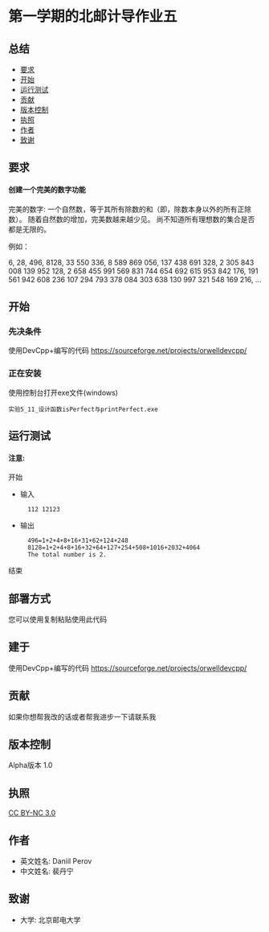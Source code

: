 # 第一学期的北邮计导作业五

## 总结
  - [要求](#要求)
  - [开始](#开始)
  - [运行测试](#运行测试)
  - [贡献](#贡献)
  - [版本控制](#版本控制)
  - [执照](#执照)
  - [作者](#作者)
  - [致谢](#致谢)
  
## 要求

#### 创建一个完美的数字功能

完美的数字: 一个自然数，等于其所有除数的和（即，除数本身以外的所有正除数）。 随着自然数的增加，完美数越来越少见。 尚不知道所有理想数的集合是否都是无限的。

例如：

6,
28,
496,
8128,
33 550 336,
8 589 869 056,
137 438 691 328,
2 305 843 008 139 952 128,
2 658 455 991 569 831 744 654 692 615 953 842 176,
191 561 942 608 236 107 294 793 378 084 303 638 130 997 321 548 169 216, …
  
## 开始
### 先决条件
使用DevCpp+编写的代码  https://sourceforge.net/projects/orwelldevcpp/

### 正在安装
使用控制台打开exe文件(windows)

	实验5_11_设计函数isPerfect与printPerfect.exe
	
## 运行测试

#### 注意: 
开始

- 输入

		112 12123	
	
- 输出

		496=1+2+4+8+16+31+62+124+248
		8128=1+2+4+8+16+32+64+127+254+508+1016+2032+4064
		The total number is 2.

结束

## 部署方式
您可以使用复制粘贴使用此代码


## 建于
使用DevCpp+编写的代码  https://sourceforge.net/projects/orwelldevcpp/

## 贡献
如果你想帮我改的话或者帮我进步一下请联系我

## 版本控制
Alpha版本 1.0

## 执照
[CC BY-NC 3.0](https://creativecommons.org/licenses/by-nc/3.0/deed.en)

## 作者

- 英文姓名: Daniil Perov
- 中文姓名: 裴丹宁

## 致谢

- 大学: 北京邮电大学
